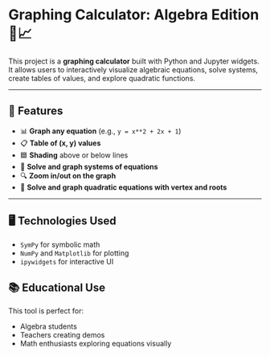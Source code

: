 # Graphing Calculator: Algebra Edition 🧮📈

This project is a **graphing calculator** built with Python and Jupyter widgets. It allows users to interactively visualize algebraic equations, solve systems, create tables of values, and explore quadratic functions.

---

## 🚀 Features

- 📊 **Graph any equation** (e.g., `y = x**2 + 2x + 1`)
- 📋 **Table of (x, y) values**
- 🟦 **Shading** above or below lines
- 🧮 **Solve and graph systems of equations**
- 🔍 **Zoom in/out on the graph**
- 🧠 **Solve and graph quadratic equations with vertex and roots**

---

## 🖥️ Technologies Used

- `SymPy` for symbolic math
- `NumPy` and `Matplotlib` for plotting
- `ipywidgets` for interactive UI

## 📚 Educational Use

This tool is perfect for:
- Algebra students
- Teachers creating demos
- Math enthusiasts exploring equations visually
